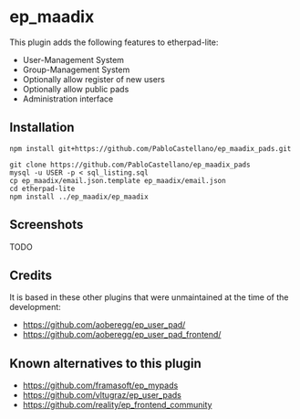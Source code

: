 ep_maadix
=========

This plugin adds the following features to etherpad-lite:

- User-Management System
- Group-Management System
- Optionally allow register of new users
- Optionally allow public pads
- Administration interface

Installation
------------

    npm install git+https://github.com/PabloCastellano/ep_maadix_pads.git

    git clone https://github.com/PabloCastellano/ep_maadix_pads
    mysql -u USER -p < sql_listing.sql
    cp ep_maadix/email.json.template ep_maadix/email.json
    cd etherpad-lite
    npm install ../ep_maadix/ep_maadix

Screenshots
-----------

TODO


Credits
-------

It is based in these other plugins that were unmaintained at the time of the development:

- https://github.com/aoberegg/ep_user_pad/
- https://github.com/aoberegg/ep_user_pad_frontend/

Known alternatives to this plugin
---------------------------------

- https://github.com/framasoft/ep_mypads
- https://github.com/vltugraz/ep_user_pads
- https://github.com/reality/ep_frontend_community


